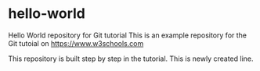 # hello-world
Hello World repository for Git tutorial
This is an example repository for the Git tutoial on https://www.w3schools.com

This repository is built step by step in the tutorial.
This is newly created line.
